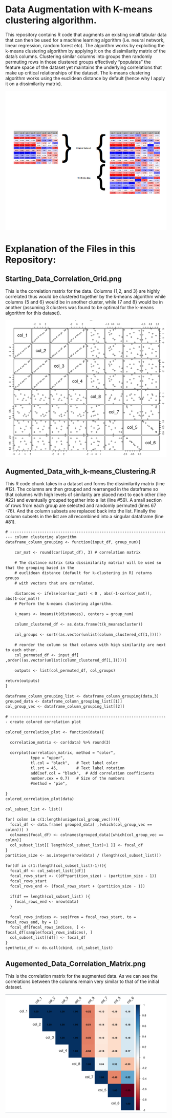 
# Data Augmentation with K-means clustering algorithm.
This repository contains R code that augments an existing small tabular data that can then be used for a machine learning algorithm (i.e. neural network, linear regression, random forest etc). The algorithm works by exploiting the k-means clustering algorithm by applying it on the dissimilarity matrix of the data’s columns. Clustering similar columns into groups then randomly permuting rows in those clustered groups effectively “populates” the feature space of the dataset yet maintains the underlying correlations that make up critical relationships of the dataset. The k-means clustering algorithm works using the euclidean distance by default (hence why I apply it on a dissimilarity matrix).

![Visualization_of_concept](synthetic_dataset.png)

# Explanation of the Files in this Repository: 

## Starting_Data_Correlation_Grid.png

This is the correlation matrix for the data. Columns {1,2, and 3} are highly correlated thus would be clustered together by the k-means algorithm while columns {5 and 6} would be in another cluster, while {7 and 8} would be in another (assuming 3 clusters was found to be optimal for the k-means algorithm for this dataset). 

![Initial_correlation_grid](Starting_Data_Correlation_Grid.png)

## Augmented_Data_with_k-means_Clustering.R

This R code chunk takes in a dataset and forms the dissimilarity matrix (line #12). The columns are then grouped and rearranged in the dataframe so that columns with high levels of similarity are placed next to each other (line #22) and eventually grouped together into a list (line #59). A small section of rows from each group are selected and randomly permuted (lines 67 -76). And the column subsets are replaced back into the list. Finally the column subsets in the list are all recombined into a singular dataframe (line #81). 

```
# ----------------------------------------------------------------------- column clustering algorithm
dataframe_column_grouping <- function(input_df, group_num){
    
    cor_mat <- round(cor(input_df), 3) # correlation matrix
    
    # The distance matrix (aka dissimilarity matrix) will be used so that the grouping based in the 
    # euclidean distance (default for k-clustering in R) returns groups
    # with vectors that are correlated. 
    
    distances <- ifelse(cor(cor_mat) < 0 , abs(-1-cor(cor_mat)), abs(1-cor_mat))
    # Perform the k-means clustering algorithm. 
  
    k_means <- kmeans(t(distances), centers = group_num)
    
    column_clustered_df <- as.data.frame(t(k_means$cluster))
    
    col_groups <- sort((as.vector(unlist(column_clustered_df[1,]))))
    
    # reorder the column so that columns with high similarity are next to each other.
    col_permuted_df <- input_df[ ,order((as.vector(unlist(column_clustered_df[1,]))))]
    
    outputs <- list(col_permuted_df, col_groups) 

return(outputs)
}

dataframe_column_grouping_list <- dataframe_column_grouping(data,3) 
grouped_data <- dataframe_column_grouping_list[[1]]
col_group_vec <- dataframe_column_grouping_list[[2]]  

# --------------------------------------------------------------------- create colored correlation plot

colored_correlation_plot <- function(data){
  
  correlation_matrix <- cor(data) %>% round(3)
  
  corrplot(correlation_matrix, method = "color", 
           type = "upper",
           tl.col = "black",   # Text label color
           tl.srt = 45,        # Text label rotation
           addCoef.col = "black",  # Add correlation coefficients
           number.cex = 0.7)   # Size of the numbers
           #method = "pie",
           
}
colored_correlation_plot(data)

col_subset_list <- list()

for( colmn in c(1:length(unique(col_group_vec)))){ 
  focal_df <- data.frame( grouped_data[ ,(which(col_group_vec == colmn))] )
  colnames(focal_df) <- colnames(grouped_data)[which(col_group_vec == colmn)]
  col_subset_list[[ length(col_subset_list)+1 ]] <- focal_df
}
partition_size <- as.integer(nrow(data) / (length(col_subset_list)))

for(df in c(1:(length(col_subset_list)-1))){
  focal_df <- col_subset_list[[df]]
  focal_rows_start <- ((df*partition_size) - (partition_size - 1))
  focal_rows_start
  focal_rows_end <- (focal_rows_start + (partition_size - 1))
  
  if(df == length(col_subset_list) ){
    focal_rows_end <- nrow(data)
  }
  
  focal_rows_indices <- seq(from = focal_rows_start, to = focal_rows_end, by = 1)
  focal_df[focal_rows_indices, ] <- focal_df[sample(focal_rows_indices), ]
  col_subset_list[[df]] <- focal_df
}
synthetic_df <- do.call(cbind, col_subset_list)
```

## Augemented_Data_Correlation_Matrix.png

This is the correlation matrix for the augmented data. As we can see the correlations between the columns remain very similar to that of the initial dataset. 

![Correlation_matrix_for_augmented_data](Augmented_Data_Correlation_Matrix.png)
